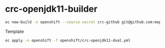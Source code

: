 # crc-openjdk11-builder

```bash
oc new-build -n openshift --source-secret crc-github git@github.com:mopanowicz/crc.git --context-dir s2i/crc-openjdk11-builder --name crc-openjdk11-builder
```

Template

```bash
oc apply -n openshift -f openshift/crc-openjdk11-dual.yml
```
